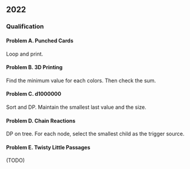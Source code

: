 ## 2022

### Qualification

#### Problem A. Punched Cards

Loop and print.

#### Problem B. 3D Printing

Find the minimum value for each colors. Then check the sum.

#### Problem C. d1000000

Sort and DP. Maintain the smallest last value and the size.

#### Problem D. Chain Reactions

DP on tree. For each node, select the smallest child as the trigger source.

#### Problem E. Twisty Little Passages

(TODO)

